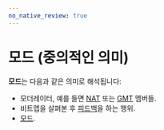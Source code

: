 ```yaml
---
no_native_review: true
---
```


# 모드 (중의적인 의미)

**모드**는 다음과 같은 의미로 해석됩니다:

- 모더레이터, 예를 들면 [NAT](/wiki/People/The_Team/Nomination_Assessment_Team) 또는 [GMT](/wiki/People/The_Team/Global_Moderation_Team) 멤버들.
- 비트맵을 살펴본 후 [피드백](/wiki/Modding)을 하는 행위.
- [모드](/wiki/Game_modifier).
